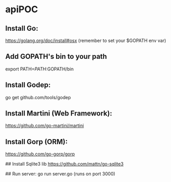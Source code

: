 # apiPOC

## Install Go:
https://golang.org/doc/install#osx (remember to set your $GOPATH env var)

## Add GOPATH's bin to your path
export PATH=$PATH:$GOPATH/bin

## Install Godep:
go get github.com/tools/godep

## Install Martini (Web Framework):
https://github.com/go-martini/martini

## Install Gorp (ORM):
https://github.com/go-gorp/gorp

## Install Sqlite3 lib
https://github.com/mattn/go-sqlite3

## Run server:
go run server.go (runs on port 3000)
